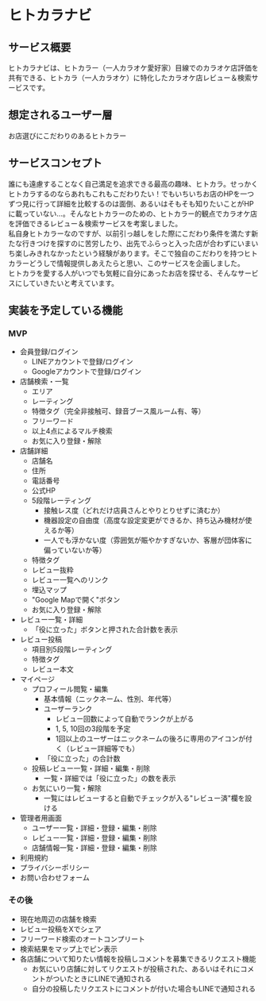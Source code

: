 # ヒトカラナビ

## サービス概要

ヒトカラナビは、ヒトカラー（一人カラオケ愛好家）目線でのカラオケ店評価を共有できる、ヒトカラ（一人カラオケ）に特化したカラオケ店レビュー＆検索サービスです。

## 想定されるユーザー層

お店選びにこだわりのあるヒトカラー

## サービスコンセプト

誰にも遠慮することなく自己満足を追求できる最高の趣味、ヒトカラ。せっかくヒトカラするのならあれもこれもこだわりたい！でもいちいちお店のHPを一つずつ見に行って詳細を比較するのは面倒、あるいはそもそも知りたいことがHPに載っていない…。そんなヒトカラーのための、ヒトカラー的観点でカラオケ店を評価できるレビュー＆検索サービスを考案しました。  
私自身ヒトカラーなのですが、以前引っ越しをした際にこだわり条件を満たす新たな行きつけを探すのに苦労したり、出先でふらっと入った店が合わずにいまいち楽しみきれなかったという経験があります。そこで独自のこだわりを持つヒトカラーどうしで情報提供しあえたらと思い、このサービスを企画しました。  
ヒトカラを愛する人がいつでも気軽に自分にあったお店を探せる、そんなサービスにしていきたいと考えています。

## 実装を予定している機能
### MVP
  - 会員登録/ログイン
    - LINEアカウントで登録/ログイン
    - Googleアカウントで登録/ログイン
  - 店舗検索・一覧
    - エリア
    - レーティング
    - 特徴タグ（完全非接触可、録音ブース風ルーム有、等）
    - フリーワード
    - 以上4点によるマルチ検索
    - お気に入り登録・解除
  - 店舗詳細
    - 店舗名
    - 住所
    - 電話番号
    - 公式HP
    - 5段階レーティング
      - 接触レス度（どれだけ店員さんとやりとりせずに済むか）
      - 機器設定の自由度（高度な設定変更ができるか、持ち込み機材が使えるか等）
      - 一人でも浮かない度（雰囲気が賑やかすぎないか、客層が団体客に偏っていないか等）
    - 特徴タグ
    - レビュー抜粋
    - レビュー一覧へのリンク
    - 埋込マップ
    - "Google Mapで開く"ボタン
    - お気に入り登録・解除
  - レビュー一覧・詳細
    - 「役に立った」ボタンと押された合計数を表示
  - レビュー投稿
    - 項目別5段階レーティング
    - 特徴タグ
    - レビュー本文
  - マイページ
    - プロフィール閲覧・編集
      - 基本情報（ニックネーム、性別、年代等）
      - ユーザーランク
        - レビュー回数によって自動でランクが上がる
        - 1, 5, 10回の3段階を予定
        - 1回以上のユーザーはニックネームの後ろに専用のアイコンが付く（レビュー詳細等でも）
      - 「役に立った」の合計数
    - 投稿レビュー一覧・詳細・編集・削除
      - 一覧・詳細では「役に立った」の数を表示
    - お気にいり一覧・解除
      - 一覧にはレビューすると自動でチェックが入る"レビュー済"欄を設ける
  - 管理者用画面
    - ユーザー一覧・詳細・登録・編集・削除
    - レビュー一覧・詳細・登録・編集・削除
    - 店舗情報一覧・詳細・登録・編集・削除
  - 利用規約
  - プライバシーポリシー
  - お問い合わせフォーム

### その後
  - 現在地周辺の店舗を検索
  - レビュー投稿をXでシェア
  - フリーワード検索のオートコンプリート
  - 検索結果をマップ上でピン表示
  - 各店舗について知りたい情報を投稿しコメントを募集できるリクエスト機能
    - お気にいり店舗に対してリクエストが投稿された、あるいはそれにコメントがついたときにLINEで通知される
    - 自分の投稿したリクエストにコメントが付いた場合もLINEで通知される
